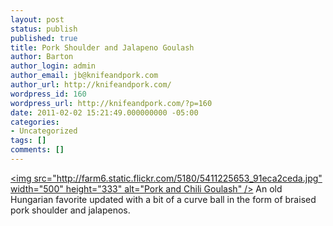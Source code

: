 ```yaml
---
layout: post
status: publish
published: true
title: Pork Shoulder and Jalapeno Goulash
author: Barton
author_login: admin
author_email: jb@knifeandpork.com
author_url: http://knifeandpork.com/
wordpress_id: 160
wordpress_url: http://knifeandpork.com/?p=160
date: 2011-02-02 15:21:49.000000000 -05:00
categories:
- Uncategorized
tags: []
comments: []
---
```

<a href="http:&#47;&#47;www.flickr.com&#47;photos&#47;phy5ics&#47;5411225653&#47;" title="Pork and Chili Goulash by phy5ics, on Flickr"><img src="http:&#47;&#47;farm6.static.flickr.com&#47;5180&#47;5411225653_91eca2ceda.jpg" width="500" height="333" alt="Pork and Chili Goulash" &#47;></a>
An old Hungarian favorite updated with a bit of a curve ball in the form of braised pork shoulder and jalapenos.
